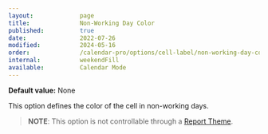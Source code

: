 ```yaml
---
layout:             page
title:              Non-Working Day Color
published:          true
date:               2022-07-26
modified:           2024-05-16
order:              /calendar-pro/options/cell-label/non-working-day-color
internal:           weekendFill
available:          Calendar Mode
---
```

**Default value:** None

This option defines the color of the cell in non-working days.

> **NOTE**: This option is not controllable through a [Report Theme](../../features/themes.md).